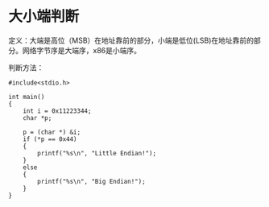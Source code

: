 # 大小端判断
定义：大端是高位（MSB）在地址靠前的部分，小端是低位(LSB)在地址靠前的部分。网络字节序是大端序，x86是小端序。

判断方法：
```
#include<stdio.h>

int main()
{
    int i = 0x11223344;
    char *p;

    p = (char *) &i;
    if (*p == 0x44)
    {
        printf("%s\n", "Little Endian!");
    }
    else
    {
        printf("%s\n", "Big Endian!");
    }
}
```

